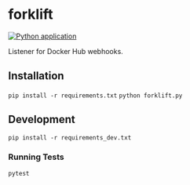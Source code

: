 # forklift
[![Python application](https://github.com/IUBLibTech/forklift/actions/workflows/python-app.yml/badge.svg)](https://github.com/IUBLibTech/forklift/actions/workflows/python-app.yml)

Listener for Docker Hub webhooks.

## Installation
`pip install -r requirements.txt`
`python forklift.py`

## Development
`pip install -r requirements_dev.txt`

### Running Tests
`pytest`
